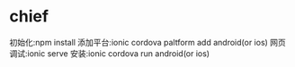 # chief
初始化:npm install
添加平台:ionic cordova paltform add android(or ios)
网页调试:ionic serve
安装:ionic cordova run android(or ios)

